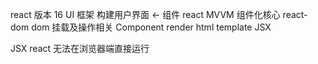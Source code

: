react 版本 16 UI 框架 构建用户界面 <- 组件
react MVVM 组件化核心
react-dom dom 挂载及操作相关
Component render html template JSX

JSX react 无法在浏览器端直接运行